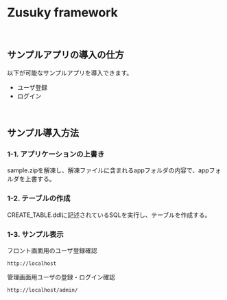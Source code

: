 # Zusuky framework  
<br>

## サンプルアプリの導入の仕方
以下が可能なサンプルアプリを導入できます。
- ユーザ登録
- ログイン
<br>

## サンプル導入方法

### 1-1. アプリケーションの上書き

sample.zipを解凍し、解凍ファイルに含まれるappフォルダの内容で、appフォルダを上書する。

### 1-2. テーブルの作成

CREATE_TABLE.ddlに記述されているSQLを実行し、テーブルを作成する。

### 1-3. サンプル表示

フロント画面用のユーザ登録確認

```
http://localhost
```

管理画面用ユーザの登録・ログイン確認

```
http://localhost/admin/
```
